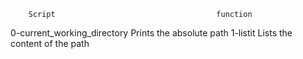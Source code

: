         Script                                    function
0-current_working_directory                      Prints the absolute path 
1-listit                                         Lists the content of the path
